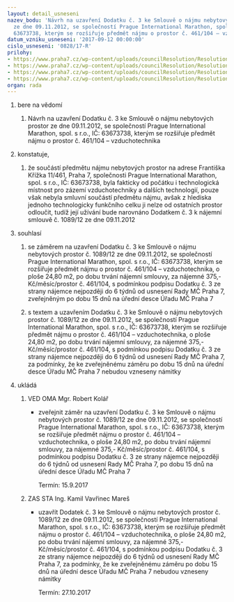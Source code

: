 ```yaml
---
layout: detail_usneseni
nazev_bodu: 'Návrh na uzavření Dodatku č. 3 ke Smlouvě o nájmu nebytových prostor
  ze dne 09.11.2012, se společností Prague International Marathon, spol. s r.o., IČ:
  63673738, kterým se rozšiřuje předmět nájmu o prostor č. 461/104 – vzduchotechnika'
datum_vzniku_usneseni: '2017-09-12 00:00:00'
cislo_usneseni: '0828/17-R'
prilohy:
- https://www.praha7.cz/wp-content/uploads/councilResolution/Resolutions/29617/export/01_DOD3PIM~246700.docx
- https://www.praha7.cz/wp-content/uploads/councilResolution/Resolutions/29617/export/02_NBP20170829~246699.pdf
- https://www.praha7.cz/wp-content/uploads/councilResolution/Resolutions/29617/export/03_NBP20170829~246698.doc
- https://www.praha7.cz/wp-content/uploads/councilResolution/Resolutions/29617/export/export~295295.pdf
organ: rada
---
```

<ol id="urzList" class="urzList_view"><li class="urzClass1" id=""><span name="1">bere na vědomí</span><ol class="urzOlClass"><li class="urzClass2" id="" style="text-align: left;"><span><p>Návrh na uzavření Dodatku č. 3 ke Smlouvě o nájmu nebytových prostor ze dne 09.11.2012, se společností Prague International Marathon, spol. s r.o., IČ: 63673738, kterým se rozšiřuje předmět nájmu o prostor č. 461/104 – vzduchotechnika</p></span></li></ol></li><li class="urzClass1" id=""><span name="50">konstatuje,</span><ol class="urzOlClass" id=""><li class="urzClass2" id="" style="text-align: left;"><span><p>že součástí předmětu nájmu nebytových prostor na adrese Františka Křížka 11/461, Praha 7, společnosti Prague International Marathon, spol. s r.o., IČ: 63673738, byla fakticky od počátku i technologická místnost pro zázemí vzduchotechniky a dalších technologií, pouze však nebyla smluvní součástí předmětu nájmu, avšak z hlediska jednoho technologicky funkčního celku ji nelze od ostatních prostor odloučit, tudíž její užívání bude narovnáno Dodatkem č. 3 k nájemní smlouvě č. 1089/12 ze dne 09.11.2012</p></span></li></ol></li><li class="urzClass1" id=""><span name="26">souhlasí</span><ol class="urzOlClass" id=""><li class="urzClass2" id="" style="text-align: left;"><span><p>se záměrem na uzavření Dodatku č. 3 ke Smlouvě o nájmu nebytových prostor č. 1089/12 ze dne 09.11.2012, se společností Prague International Marathon, spol. s r.o., IČ: 63673738, kterým se rozšiřuje předmět nájmu o prostor č. 461/104 – vzduchotechnika, o ploše 24,80 m2, po dobu trvání nájemní smlouvy, za nájemné 375,- Kč/měsíc/prostor č. 461/104, s podmínkou podpisu Dodatku č. 3 ze strany nájemce nejpozději do 6 týdnů od usnesení Rady MČ Praha 7, zveřejněným po dobu 15 dnů na úřední desce Úřadu MČ Praha 7</p></span></li><li class="urzClass2" id="" style="text-align: left;"><span><p>s textem a uzavřením Dodatku č. 3 ke Smlouvě o nájmu nebytových prostor č. 1089/12 ze dne 09.11.2012, se společností Prague International Marathon, spol. s r.o., IČ: 63673738, kterým se rozšiřuje předmět nájmu o prostor č. 461/104 – vzduchotechnika, o ploše 24,80 m2, po dobu trvání nájemní smlouvy, za nájemné 375,- Kč/měsíc/prostor č. 461/104, s podmínkou podpisu Dodatku č. 3 ze strany nájemce nejpozději do 6 týdnů od usnesení Rady MČ Praha 7, za podmínky, že ke zveřejněnému záměru po dobu 15 dnů na úřední desce Úřadu MČ Praha 7 nebudou vzneseny námitky</p></span></li></ol></li><li class="urzClass1" id="urzUkoly"><span name="1">ukládá</span><ol class="urzOlClass"><li class="urzClass2"><span><p>VED OMA Mgr. Robert Kolář</p></span><ul class="urzUlClass"><li class="urzClass3"><span><p>zveřejnit záměr na uzavření Dodatku č. 3 ke Smlouvě o nájmu nebytových prostor č. 1089/12 ze dne 09.11.2012, se společností Prague International Marathon, spol. s r.o., IČ: 63673738, kterým se rozšiřuje předmět nájmu o prostor č. 461/104 – vzduchotechnika, o ploše 24,80 m2, po dobu trvání nájemní smlouvy, za nájemné 375,- Kč/měsíc/prostor č. 461/104, s podmínkou podpisu Dodatku č. 3 ze strany nájemce nejpozději do 6 týdnů od usnesení Rady MČ Praha 7, po dobu 15 dnů na úřední desce Úřadu MČ Praha 7</p></span><span class="urzUkolTermin">  Termín:&nbsp;15.9.2017</span></li></ul></li><li class="urzClass2"><span><p>ZAS STA Ing. Kamil Vavřinec Mareš</p></span><ul class="urzUlClass"><li class="urzClass3"><span><p>uzavřít Dodatek č. 3 ke Smlouvě o nájmu nebytových prostor č. 1089/12 ze dne 09.11.2012, se společností Prague International Marathon, spol. s r.o., IČ: 63673738, kterým se rozšiřuje předmět nájmu o prostor č. 461/104 – vzduchotechnika, o ploše 24,80 m2, po dobu trvání nájemní smlouvy, za nájemné 375,- Kč/měsíc/prostor č. 461/104, s podmínkou podpisu Dodatku č. 3 ze strany nájemce nejpozději do 6 týdnů od usnesení Rady MČ Praha 7, za podmínky, že ke zveřejněnému záměru po dobu 15 dnů na úřední desce Úřadu MČ Praha 7 nebudou vzneseny námitky</p></span><span class="urzUkolTermin">  Termín:&nbsp;27.10.2017</span></li></ul></li></ol></li></ol>